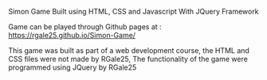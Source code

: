 Simon Game Built using HTML, CSS and Javascript With JQuery Framework

Game can be played through Github pages at : https://rgale25.github.io/Simon-Game/

This game was built as part of a web development course, the HTML and CSS files were not made by RGale25, The functionality of the game were programmed using JQuery by RGale25
